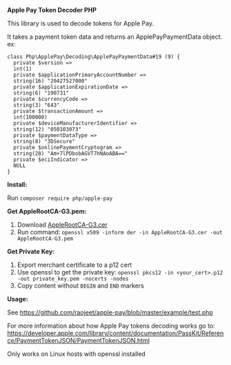 **Apple Pay Token Decoder PHP**

This library is used to decode tokens for Apple Pay.

It takes a payment token data and returns an ApplePayPaymentData object.
ex:
```
class Php\ApplePay\Decoding\ApplePayPaymentData#19 (9) {
  private $version =>
  int(1)
  private $applicationPrimaryAccountNumber =>
  string(16) "20427527000"
  private $applicationExpirationDate =>
  string(6) "190731"
  private $currencyCode =>
  string(3) "643"
  private $transactionAmount =>
  int(100000)
  private $deviceManufacturerIdentifier =>
  string(12) "050103073"
  private $paymentDataType =>
  string(8) "3DSecure"
  private $onlinePaymentCryptogram =>
  string(28) "Am+7lPDbobAGVT7hNAoABA=="
  private $eciIndicator =>
  NULL
}
```


**Install:**

Run `composer require php/apple-pay`

**Get AppleRootCA-G3.pem:**

1. Download [AppleRootCA-G3.cer](https://www.apple.com/certificateauthority)
2. Run command: `openssl x509 -inform der -in AppleRootCA-G3.cer -out AppleRootCA-G3.pem`

**Get Private Key:**

1. Export merchant certificate to a p12 cert
2. Use openssl to get the private key: `openssl pkcs12 -in <your_cert>.p12 -out private_key.pem -nocerts -nodes`
3. Copy content without `BEGIN` and `END` markers

**Usage:**

See https://github.com/raojeet/apple-pay/blob/master/example/test.php

For more information about how Apple Pay tokens decoding works go to:
https://developer.apple.com/library/content/documentation/PassKit/Reference/PaymentTokenJSON/PaymentTokenJSON.html

Only works on Linux hosts with openssl installed
